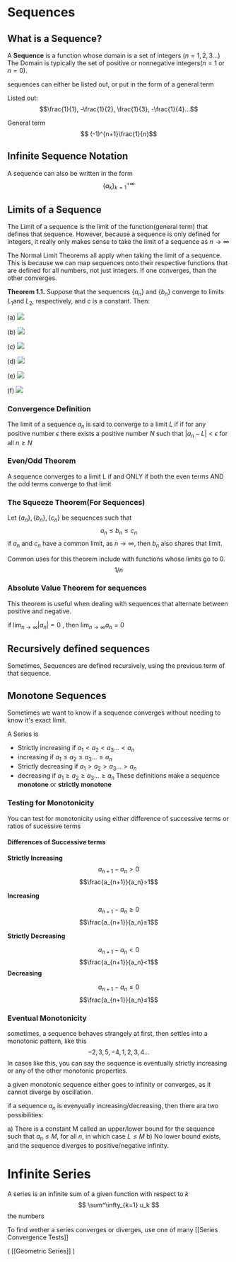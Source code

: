 

# Sequences
## What is a Sequence?
A **Sequence** is a function whose domain is a set of integers $(n=1,2,3...)$ The Domain is typically the set of positive or nonnegative integers($n=1$ or $n=0$).

sequences can either be listed out, or put in the form of a general term 

Listed out: $$\frac{1}{1}, -\frac{1}{2}, \frac{1}{3}, -\frac{1}{4}...$$

General term
$$ (-1)^{n+1}\frac{1}{n}$$
## Infinite Sequence Notation
A sequence can also be written in the form$$\{a_k\}^{+\infty}_{k=1}$$
## Limits of a Sequence 
The Limit of a sequence is the limit of the function(general term) that defines that sequence. However, because a sequence is only defined for integers, it really only makes sense to take the limit of a sequence as $n\to\infty$ 

The Normal Limit Theorems all apply when taking the limit of a sequence. This is because we can map sequences onto their respective functions that are defined for all numbers, not just integers. If one converges, than the other converges. 

**Theorem 1.1.** Suppose that the sequences $\{a_n\}$ and $\{b_n\}$ converge to limits $L_1$and $L_2$, respectively, and _c_ is a constant. Then:

(a) ![](file:////Users/maeflaherty/Library/Group%20Containers/UBF8T346G9.Office/TemporaryItems/msohtmlclip/clip_image002.jpg)

(b) ![](file:////Users/maeflaherty/Library/Group%20Containers/UBF8T346G9.Office/TemporaryItems/msohtmlclip/clip_image004.jpg)

(c) ![](file:////Users/maeflaherty/Library/Group%20Containers/UBF8T346G9.Office/TemporaryItems/msohtmlclip/clip_image006.jpg)

(d) ![](file:////Users/maeflaherty/Library/Group%20Containers/UBF8T346G9.Office/TemporaryItems/msohtmlclip/clip_image008.jpg)

(e) ![](file:////Users/maeflaherty/Library/Group%20Containers/UBF8T346G9.Office/TemporaryItems/msohtmlclip/clip_image010.jpg)

(f) ![](file:////Users/maeflaherty/Library/Group%20Containers/UBF8T346G9.Office/TemporaryItems/msohtmlclip/clip_image012.jpg)

### Convergence Definition
The limit of a sequence $a_n$ is said to converge to a limit $L$ if if for any positive number $\epsilon$ there exists a positive number $N$ such that $|a_n-L|<\epsilon$ for all $n≥N$ 

### Even/Odd Theorem
A sequence converges to a limit L if and ONLY if both the even terms AND the odd terms converge to that limit 

### The Squeeze Theorem(For Sequences)
Let $\{a_n\}, \{b_n\}, \{c_n\}$ be sequences such that 
$$a_n≤b_n≤c_n$$ if $a_n$ and $c_n$ have a common limit, as $n\to\infty$, then $b_n$ also shares that limit.

Common uses for this theorem include with functions whose limits go to 0.
$$1/n$$
### Absolute Value Theorem for sequences
This theorem is useful when dealing with sequences that alternate between positive and negative. 

if $\lim_{n\to\infty}|a_n|=0$ , then $\lim_{n\to\infty}a_n=0$

## Recursively defined sequences 
Sometimes, Sequences are defined recursively, using the previous term of that sequence.

## Monotone Sequences
Sometimes we want to know if a sequence converges without needing to know it's exact limit.

A Series is
- Strictly increasing if $a_1 < a_2 <a_3...<a_n$
- increasing if $a_1 ≤ a_2 ≤ a_3...≤a_n$
- Strictly decreasing if $a_1 > a_2 >a_3...>a_n$
- decreasing if $a_1 ≥ a_2 ≥ a_3...≥ a_n$
These definitions make a sequence **monotone** or **strictly monotone**
### Testing for Monotonicity
You can test for monotonicity using either difference of successive terms or ratios of sucessive terms

#### Differences of Successive terms
**Strictly Increasing**
$$a_{n+1} - a_n>0$$
$$\frac{a_{n+1}}{a_n}>1$$

**Increasing**

$$a_{n+1} - a_n≥0$$
$$\frac{a_{n+1}}{a_n}≥1$$

**Strictly Decreasing**

$$a_{n+1} - a_n<0$$
$$\frac{a_{n+1}}{a_n}<1$$
**Decreasing**

$$a_{n+1} - a_n≤0$$
$$\frac{a_{n+1}}{a_n}≤1$$

### Eventual Monotonicity
sometimes, a sequence behaves strangely at first, then settles into a monotonic pattern, like this$$-2, 3, 5, -4, 1, 2, 3, 4...$$
In cases like this, you can say the sequence is eventually strictly increasing or any of the other monotonic properties.

a given monotonic sequence either goes to infinity or converges, as it cannot diverge by oscillation. 

if a sequence $a_n$ is evenyually increasing/decreasing, then there ara two possibilities:

a) There is a constant M called an upper/lower bound for the sequence such that  $a_n ≤ M$, for all $n$, in which case $L≤M$ 
b) No lower bound exists, and the sequence diverges to positive/negative infinity.

# Infinite Series
A series is an infinite sum of a given function with respect to $k$
$$
\sum^\infty_{k=1} u_k
$$
the numbers 


To find wether a series converges or diverges, use one of many [[Series Convergence Tests]]

( [[Geometric Series]] )
